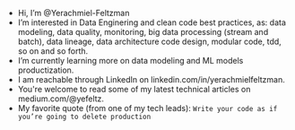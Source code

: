 - Hi, I’m @Yerachmiel-Feltzman
- I’m interested in Data Enginering and clean code best practices, as:
     data modeling, data quality, monitoring, big data processing (stream and batch), data lineage, data architecture
     code design, modular code, tdd, so on and so forth.
- I’m currently learning more on data modeling and ML models productization. 
- I am reachable through LinkedIn on linkedin.com/in/yerachmielfeltzman.
- You're welcome to read some of my latest technical articles on medium.com/@yefeltz. 
- My favorite quote (from one of my tech leads): `Write your code as if you’re going to delete production`
<!---
Yerachmiel-Feltzman/Yerachmiel-Feltzman is a ✨ special ✨ repository because its `README.md` (this file) appears on your GitHub profile.
You can click the Preview link to take a look at your changes.
--->
